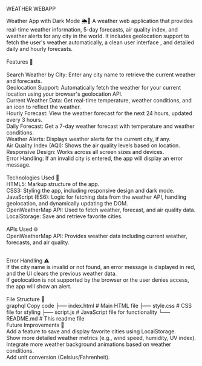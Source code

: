 WEATHER WEBAPP
<br>




Weather App with Dark Mode 🌦️🌙
A weather web application that provides real-time weather information, 5-day forecasts, air quality index, and weather alerts for any city in the world. It includes geolocation support to fetch the user's weather automatically, a clean user interface , and detailed daily and hourly forecasts.
<br>
<br>
Features 🚀
<br>
<br>
Search Weather by City: Enter any city name to retrieve the current weather and forecasts.
<br>
Geolocation Support: Automatically fetch the weather for your current location using your browser's geolocation API.
<br>
Current Weather Data: Get real-time temperature, weather conditions, and an icon to reflect the weather.
<br>
Hourly Forecast: View the weather forecast for the next 24 hours, updated every 3 hours.
<br>
Daily Forecast: Get a 7-day weather forecast with temperature and weather conditions.
<br>
Weather Alerts: Displays weather alerts for the current city, if any.
<br>
Air Quality Index (AQI): Shows the air quality levels based on location.
<br>
Responsive Design: Works across all screen sizes and devices.
<br>
Error Handling: If an invalid city is entered, the app will display an error message.
<br>
<br>
Technologies Used 🧰
<br>
HTML5: Markup structure of the app.
<br>
CSS3: Styling the app, including responsive design and dark mode.
<br>
JavaScript (ES6): Logic for fetching data from the weather API, handling geolocation, and dynamically updating the DOM.
<br>
OpenWeatherMap API: Used to fetch weather, forecast, and air quality data.
<br>
LocalStorage: Save and retrieve favorite cities.
<br>
<br>
APIs Used 🌐
<br>
OpenWeatherMap API: Provides weather data including current weather, forecasts, and air quality.

<br>
Error Handling ⚠️
<br>
If the city name is invalid or not found, an error message is displayed in red, and the UI clears the previous weather data.
<br>
If geolocation is not supported by the browser or the user denies access, the app will show an alert.
<br>

<br>
File Structure 📂
<br>
graphql
Copy code
├── index.html            # Main HTML file
├── style.css             # CSS file for styling
├── script.js             # JavaScript file for functionality
└── README.md             # This readme file

<br>
Future Improvements 🌱
<br>
Add a feature to save and display favorite cities using LocalStorage.
<br>
Show more detailed weather metrics (e.g., wind speed, humidity, UV index).
<br>
Integrate more weather background animations based on weather conditions.
<br>
Add unit conversion (Celsius/Fahrenheit).
<br>
